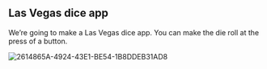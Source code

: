 ## Las Vegas dice app

We’re going to make a Las Vegas dice app. You can make the die roll at the press of a button.

![2614865A-4924-43E1-BE54-1B8DDEB31AD8](https://user-images.githubusercontent.com/75540250/169516471-54615db4-6803-4520-b12c-6893d8162c99.jpeg)
